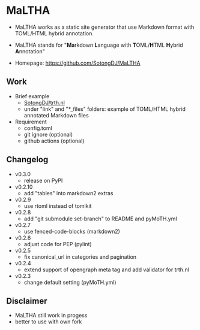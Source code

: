 # MaLTHA

- MaLTHA works as a static site generator that use Markdown format with TOML/HTML hybrid annotation.
- MaLTHA stands for "**Ma**rkdown **L**anguage with **T**OML/**H**TML **H**ybrid **A**nnotation"

- Homepage: <https://github.com/SotongDJ/MaLTHA>

## Work

- Brief example
  - [SotongDJ/trth.nl](https://github.com/SotongDJ/trth.nl)
  - under "link" and "*_files" folders: example of TOML/HTML hybrid annotated Markdown files
- Requirement
  - config.toml
  - git ignore (optional)
  - github actions (optional)

## Changelog

- v0.3.0
  - release on PyPI
- v0.2.10
  - add "tables" into markdown2 extras
- v0.2.9
  - use rtoml instead of tomlkit
- v0.2.8
  - add "git submodule set-branch" to README and pyMoTH.yml
- v0.2.7
  - use fenced-code-blocks (markdown2)
- v0.2.6
  - adjust code for PEP (pylint)
- v0.2.5
  - fix canonical_url in categories and pagination
- v0.2.4
  - extend support of opengraph meta tag and add validator for trth.nl
- v0.2.3
  - change default setting (pyMoTH.yml)

## Disclaimer

- MaLTHA still work in progess
- better to use with own fork

